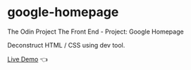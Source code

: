 # google-homepage
The Odin Project
The Front End - Project: Google Homepage

Deconstruct HTML / CSS using dev tool.

[Live Demo](https://jcarait.github.io/TOP_google-homepage/) :point_left:
